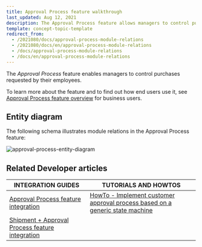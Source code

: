 ```yaml
---
title: Approval Process feature walkthrough
last_updated: Aug 12, 2021
description: The Approval Process feature allows managers to control purchases requested by their employees
template: concept-topic-template
redirect_from:
  - /2021080/docs/approval-process-module-relations
  - /2021080/docs/en/approval-process-module-relations
  - /docs/approval-process-module-relations
  - /docs/en/approval-process-module-relations
---
```


The _Approval Process_ feature enables managers to control purchases requested by their employees.


To learn more about the feature and to find out how end users use it, see [Approval Process feature overview](/docs/scos/user/features/{{page.version}}/approval-process-feature-overview.html) for business users.


## Entity diagram

The following schema illustrates module relations in the Approval Process feature:

<div class="width-100">

![approval-process-entity-diagram](https://spryker.s3.eu-central-1.amazonaws.com/docs/Features/Workflow+%26+Process+Management/Approval+Process/Approval+Process+Feature+Overview/approval-process-schema.png)

</div>


## Related Developer articles

|INTEGRATION GUIDES  | TUTORIALS AND HOWTOS |
|---------|---------|
| [Approval Process feature integration](/docs/scos/dev/feature-integration-guides/{{page.version}}/glue-api/glue-api-alternative-products-feature-integration.html) | [HowTo - Implement customer approval process based on a generic state machine](/docs/scos/dev/tutorials-and-howtos/{{page.version}}/howtos/feature-howtos/howto-implement-customer-approval-process-based-on-a-generic-state-machine.html)  |
| [Shipment + Approval Process feature integration](/docs/scos/dev/feature-integration-guides/{{page.version}}/shipment-approval-process-feature-integration.html)  |   |
